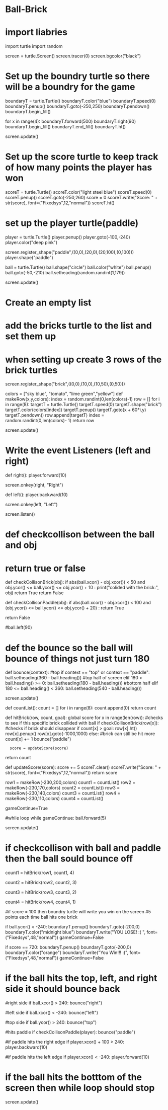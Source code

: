 # Ball-Brick

# import liabries
import turtle
import random

screen = turtle.Screen()
screen.tracer(0)
screen.bgcolor("black")

# Set up the boundry turtle so there will be a boundry for the game
boundaryT = turtle.Turtle()
boundaryT.color("blue")
boundaryT.speed(0)
boundaryT.penup()
boundaryT.goto(-250,250)
boundaryT.pendown()
boundaryT.begin_fill()

for x in range(4):
  boundaryT.forward(500)
  boundaryT.right(90)
  boundaryT.begin_fill()
boundaryT.end_fill()
boundaryT.ht()

screen.update()

# Set up the score turtle to keep track of how many points the player has won
scoreT = turtle.Turtle()
scoreT.color("light steel blue")
scoreT.speed(0)
scoreT.penup()
scoreT.goto(-250,260)
score = 0
scoreT.write("Score: " + str(score), font=("Fixedsys",12,"normal"))
scoreT.ht()

# set up the player turtle(paddle)
player = turtle.Turtle()
player.penup()
player.goto(-100,-240)
player.color("deep pink")

screen.register_shape("paddle",((0,0),(20,0),(20,100),(0,100)))
player.shape("paddle")

ball = turtle.Turtle()
ball.shape("circle")
ball.color("white")
ball.penup()
ball.goto(-50,-210)
ball.setheading(random.randint(1,179))

screen.update()
# Create an empty list
# add the bricks turtle to the list and set them up
# when setting up create 3 rows of the brick turtles
screen.register_shape("brick",((0,0),(10,0),(10,50),(0,50)))

colors = ["sky blue", "tomato", "lime green","yellow"]
def makeRow(x,y,colors):
  index = random.randint(0,len(colors)-1)
  row = []
  for i in range(8):
    targetT = turtle.Turtle()
    targetT.speed(0)
    targetT.shape("brick")
    targetT.color(colors[index])
    targetT.penup()
    targetT.goto(x + 60*i,y)
    targetT.pendown()
    row.append(targetT)
    index = random.randint(0,len(colors)- 1)
  return row


screen.update()

# Write the event Listeners (left and right)
def right():
  player.forward(10)

screen.onkey(right, "Right")

def left():
  player.backward(10)

screen.onkey(left, "Left")

screen.listen()

# def checkcollison between the ball and obj

# return true or false
def checkCollisonBrick(obj):
  if abs(ball.xcor() - obj.xcor()) < 50 and obj.ycor() <= ball.ycor() <= obj.ycor() + 10 :
    print("colided with the brick:", obj)
    return True
  return False

def checkCollisonPaddle(obj):
  if abs(ball.xcor() - obj.xcor()) < 100 and (obj.ycor() <= ball.ycor() <= obj.ycor() + 20) :
    return True

  return False

#ball.left(90)
# def the bounce so the ball will bounce of things not just turn 180
def bounce(context):
  #top
  if context == "top" or context == "paddle":
    ball.setheading(360 - ball.heading())
  #top half of screen
  elif 180 > ball.heading() >= 0:
    ball.setheading(180 - ball.heading())
  #bottom half
  elif 180 <= ball.heading() < 360:
    ball.setheading(540 - ball.heading())

screen.update()

def countList():
  count = []
  for i in range(8):
    count.append(0)
  return count

def hitBrick(row, count, goal):
  global score
  for x in range(len(row)):
    #checks to see if this specific brick collided with ball
    if checkCollisonBrick(row[x]):
      #checks if brick should disappear
      if count[x] > goal:
        row[x].ht()
        row[x].penup()
        row[x].goto(-1000,1000)
      else:
        #brick can still be hit more
        count[x] += 1
        bounce("paddle")

      score = updateScore(score)

  return count

def updateScore(score):
  score += 5
  scoreT.clear()
  scoreT.write("Score: " + str(score), font=("Fixedsys",12,"normal"))
  return score

row1 = makeRow(-230,200,colors)
count1 = countList()
row2 = makeRow(-230,170,colors)
count2 = countList()
row3 = makeRow(-230,140,colors)
count3 = countList()
row4 = makeRow(-230,110,colors)
count4 = countList()

gameContinue=True

#while loop
while gameContinue:
  ball.forward(5)

  screen.update()
  # if checkcollison with ball and paddle then the ball sould bounce off
  count1 = hitBrick(row1, count1, 4)

  count2 = hitBrick(row2, count2, 3)

  count3 = hitBrick(row3, count3, 2)

  count4 = hitBrick(row4, count4, 1)


  #if score = 100 then boundry turtle will write you win on the screen
  #5 points each time ball hits one brick

  if ball.ycor() < -240:
    boundaryT.penup()
    boundaryT.goto(-200,0)
    boundaryT.color("midnight blue")
    boundaryT.write("YOU LOSE! :( ", font=("Fixedsys",48,"normal"))
    gameContinue=False

  if score == 720:
    boundaryT.penup()
    boundaryT.goto(-200,0)
    boundaryT.color("orange")
    boundaryT.write("You Win!!! :)", font=("Fixedsys",48,"normal"))
    gameContinue=False

  # if the ball hits the top, left, and right side it should bounce back

  #right side
  if ball.xcor() > 240:
    bounce("right")

  #left side
  if ball.xcor() < -240:
    bounce("left")

  #top side
  if ball.ycor() > 240:
    bounce("top")

  #hits paddle
  if checkCollisonPaddle(player):
    bounce("paddle")

  #if paddle hits the right edge
  if player.xcor() + 100  > 240:
    player.backward(10)

  #if paddle hits the left edge
  if player.xcor() < -240:
    player.forward(10)

  # if the ball hits the botttom of the screen then while loop should stop

  screen.update()
